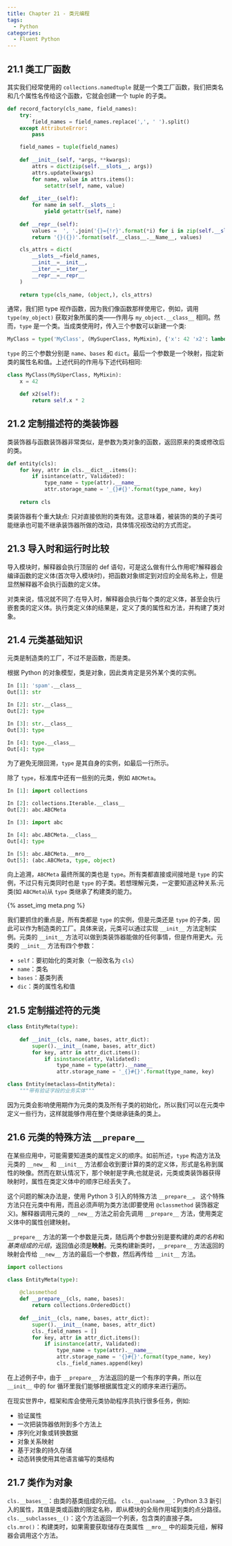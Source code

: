 ```yaml
---
title: Chapter 21 - 类元编程
tags:
  - Python
categories:
  - Fluent Python
---
```


## 21.1 类工厂函数

其实我们经常使用的 `collections.namedtuple` 就是一个类工厂函数，我们把类名和几个属性名传给这个函数，它就会创建一个 tuple 的子类。

```python
def record_factory(cls_name, field_names):
    try:
        field_names = field_names.replace(',', ' ').split()
    except AttributeError:
        pass

    field_names = tuple(field_names)
    
    def __init__(self, *args, **kwargs):
        attrs = dict(zip(self.__slots__, args))
        attrs.update(kwargs)
        for name, value in attrs.items():
            setattr(self, name, value)
    
    def __iter__(self):
        for name in self.__slots__:
            yield getattr(self, name)
    
    def __repr__(self):
        values =  ', '.join('{}={!r}'.format(*i) for i in zip(self.__slots__, self))
        return '{}({})'.format(self.__class__.__Name__, values)

    cls_attrs = dict(
        __slots__=field_names,
        __init__=__init__,
        __iter__=__iter__,
        __repr__=__repr__
    )
    
    return type(cls_name, (object,), cls_attrs)
```

通常，我们把 type 视作函数，因为我们像函数那样使用它，例如，调用 `type(my_object)` 获取对象所属的类——作用与 `my_object.__class__` 相同。然而，`type` 是一个类。当成类使用时，传入三个参数可以新建一个类:

```python
MyClass = type('MyClass', (MySuperClass, MyMixin), {'x': 42 'x2': lambda self : self.x * 2})
```

`type` 的三个参数分别是 `name`、`bases` 和 `dict`。最后一个参数是一个映射，指定新类的属性名和值。上述代码的作用与下述代码相同:

```python
class MyClass(MySUperClass, MyMixin):
    x = 42

    def x2(self):
        return self.x * 2

```

## 21.2 定制描述符的类装饰器

类装饰器与函数装饰器非常类似，是参数为类对象的函数，返回原来的类或修改后的类。

```python
def entity(cls):
    for key, attr in cls.__dict__.items():
        if isintance(attr, Validated):
            type_name = type(attr).__name__
            attr.storage_name = '_{}#{}'.format(type_name, key)
    
    return cls
```

类装饰器有个重大缺点: 只对直接依附的类有效。这意味着，被装饰的类的子类可能继承也可能不继承装饰器所做的改动，具体情况视改动的方式而定。

## 21.3 导入时和运行时比较

导入模块时，解释器会执行顶层的 def 语句，可是这么做有什么作用呢?解释器会编译函数的定义体(首次导入模块时)，把函数对象绑定到对应的全局名称上，但是显然解释器不会执行函数的定义体。

对类来说，情况就不同了:在导入时，解释器会执行每个类的定义体，甚至会执行嵌套类的定义体。执行类定义体的结果是，定义了类的属性和方法，并构建了类对象。

## 21.4 元类基础知识

元类是制造类的工厂，不过不是函数，而是类。

根据 Python 的对象模型，类是对象，因此类肯定是另外某个类的实例。

```python
In [1]: 'spam'.__class__                  
Out[1]: str

In [2]: str.__class__                  
Out[2]: type

In [3]: str.__class__                 
Out[3]: type

In [4]: type.__class__
Out[4]: type
```
为了避免无限回溯，`type` 是其自身的实例，如最后一行所示。

除了 `type`，标准库中还有一些别的元类，例如 `ABCMeta`。

```python
In [1]: import collections

In [2]: collections.Iterable.__class__
Out[2]: abc.ABCMeta

In [3]: import abc

In [4]: abc.ABCMeta.__class__  
Out[4]: type

In [5]: abc.ABCMeta.__mro__
Out[5]: (abc.ABCMeta, type, object)
```

向上追溯，`ABCMeta` 最终所属的类也是 `type`。所有类都直接或间接地是 `type` 的实例，不过只有元类同时也是 `type` 的子类。若想理解元类，一定要知道这种关系:元类(如 `ABCMeta`)从 `type` 类继承了构建类的能力。

{% asset_img meta.png %}

我们要抓住的重点是，所有类都是 `type` 的实例，但是元类还是 `type` 的子类，因此可以作为制造类的工厂。具体来说，元类可以通过实现 `__init__` 方法定制实例。元类的 `__init__` 方法可以做到类装饰器能做的任何事情，但是作用更大。元类的 `__init__` 方法有四个参数：

- `self`：要初始化的类对象（一般改名为 `cls`）
- `name`：类名
- `bases`：基类列表
- `dic`：类的属性名和值

## 21.5 定制描述符的元类

```python
class EntityMeta(type):
    
    def __init__(cls, name, bases, attr_dict):
        super().__init__(name, bases, attr_dict)
        for key, attr in attr_dict.items():
            if isinstance(attr, Validated):
                type_name = type(attr).__name__
                attr.storage_name = '_{}#{}'.format(type_name, key)

class Entity(metaclass=EntityMeta):
    """带有验证字段的业务实体"""
```

因为元类会影响使用期作为元类的类及所有子类的初始化，所以我们可以在元类中定义一些行为，这样就能够作用在整个类继承链条的类上。

## 21.6 元类的特殊方法 `__prepare__`

在某些应用中，可能需要知道类的属性定义的顺序。如前所述，`type` 构造方法及元类的 `__new__` 和 `__init__` 方法都会收到要计算的类的定义体，形式是名称到属性的映像。然而在默认情况下，那个映射是字典;也就是说，元类或类装饰器获得映射时，属性在类定义体中的顺序已经丢失了。

这个问题的解决办法是，使用 Python 3 引入的特殊方法 `__prepare__`。 这个特殊方法只在元类中有用，而且必须声明为类方法(即要使用 `@classmethod` 装饰器定义)。解释器调用元类的 `__new__` 方法之前会先调用 `__prepare__` 方法，使用类定义体中的属性创建映射。

`__prepare__` 方法的第一个参数是元类，随后两个参数分别是要构建的*类的名称*和*基类组成的元组*，返回值必须是**映射**。元类构建新类时，`__prepare__` 方法返回的映射会传给 `__new__` 方法的最后一个参数，然后再传给 `__init__` 方法。

```python
import collections

class EntityMeta(type):
    
    @classmethod
    def __prepare__(cls, name, bases):
        return collections.OrderedDict()
    
    def __init__(cls, name, bases, attr_dict):
        super().__init__(name, bases, attr_dict)
        cls._field_names = []
        for key, attr in attr_dict.items():
            if isinstance(attr, Validated):
                type_name = type(attr).__name__
                attr.storage_name = '{}#{}'.format(type_name, key)
                cls._field_names.append(key)
```

在上述例子中，由于 `__prepare__` 方法返回的是一个有序的字典，所以在 `__init__` 中的 for 循环里我们能够根据属性定义的顺序来进行遍历。

在现实世界中，框架和库会使用元类协助程序员执行很多任务，例如:

- 验证属性 
- 一次把装饰器依附到多个方法上 
- 序列化对象或转换数据 
- 对象关系映射
- 基于对象的持久存储 
- 动态转换使用其他语言编写的类结构

## 21.7 类作为对象

`cls.__bases__`：由类的基类组成的元组。
`cls.__qualname__`：Python 3.3 新引入的属性，其值是类或函数的限定名称，即从模块的全局作用域到类的点分路径。
`cls.__subclasses__()`：这个方法返回一个列表，包含类的直接子类。
`cls.mro()`：构建类时，如果需要获取储存在类属性 `__mro__` 中的超类元组，解释器会调用这个方法。